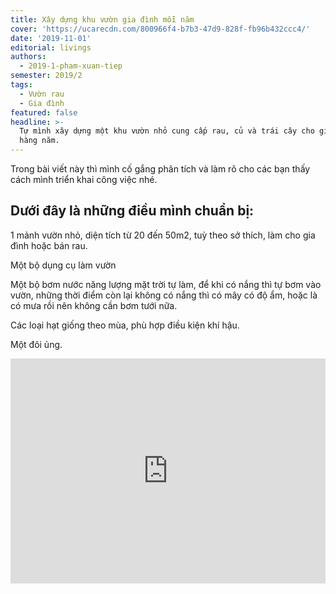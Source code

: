 ```yaml
---
title: Xây dựng khu vườn gia đình mỗi năm
cover: 'https://ucarecdn.com/800966f4-b7b3-47d9-828f-fb96b432ccc4/'
date: '2019-11-01'
editorial: livings
authors:
  - 2019-1-pham-xuan-tiep
semester: 2019/2
tags:
  - Vườn rau
  - Gia đình
featured: false
headline: >-
  Tự mình xây dựng một khu vườn nhỏ cung cấp rau, củ và trái cây cho gia đình
  hàng năm.
---
```

Trong bài viết này thì mình cố gắng phân tích và làm rõ cho các bạn thấy cách mình triển khai công việc nhé.

## Dưới đây là những điều mình chuẩn bị:

1 mảnh vườn nhỏ, diện tích từ 20 đến 50m2, tuỳ theo sở thích, làm cho gia đình hoặc bán rau.

Một bộ dụng cụ làm vườn

Một bộ bơm nước năng lượng mặt trời tự làm, để khi có nắng thì tự bơm vào vườn, những thời điểm còn lại không có nắng thì có mây có độ ẩm, hoặc là có mưa rồi nên không cần bơm tưới nữa.

Các loại hạt giống theo mùa, phù hợp điều kiện khí hậu.

Một đôi ủng.

<iframe style="border: 0; width: 100%; height: 360px;"src="https://docs.google.com/spreadsheets/d/e/2PACX-1vRhMk-E5IZj1PlWMUvvYKqxUTTSdAskjGNkqHJHaB3tA2_8tiUfywF9Alsr5dFbYq_pVmyK1f8fxkM7/pubhtml?widget=true&amp;headers=false"></iframe>
